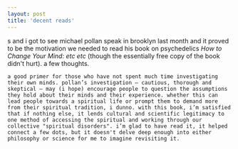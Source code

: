 ```yaml
---
layout: post
title: 'decent reads'
---
```

s and i got to see michael pollan speak in brooklyn last month and it proved to be the motivation we needed to read his book on psychedelics *How to Change Your Mind: etc etc* (though the essentially free copy of the book didn't hurt). a few thoughts.

```
a good primer for those who have not spent much time investigating their own minds. pollan’s investigation — cautious, thorough and skeptical — may (i hope) encourage people to question the assumptions they hold about their minds and their experience. whether this can lead people towards a spiritual life or prompt them to demand more from their spiritual tradition, i dunno. with this book, i’m satisfied that if nothing else, it lends cultural and scientific legitimacy to one method of accessing the spiritual and working through our collective "spiritual disorders". i’m glad to have read it, it helped connect a few dots, but it doesn't delve deep enough into either philosophy or science for me to imagine revisiting it.
```
